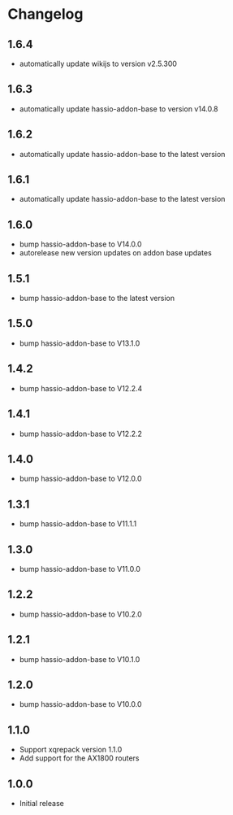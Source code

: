 # Changelog
## 1.6.4
 - automatically update wikijs to version v2.5.300


## 1.6.3
- automatically update hassio-addon-base to version v14.0.8


## 1.6.2
- automatically update hassio-addon-base to the latest version

## 1.6.1
- automatically update hassio-addon-base to the latest version

## 1.6.0
- bump hassio-addon-base to V14.0.0
- autorelease new version updates on addon base updates

## 1.5.1
- bump hassio-addon-base to the latest version

## 1.5.0
- bump hassio-addon-base to V13.1.0

## 1.4.2
- bump hassio-addon-base to V12.2.4

## 1.4.1
- bump hassio-addon-base to V12.2.2

## 1.4.0
- bump hassio-addon-base to V12.0.0

## 1.3.1
- bump hassio-addon-base to V11.1.1

## 1.3.0
- bump hassio-addon-base to V11.0.0

## 1.2.2
- bump hassio-addon-base to V10.2.0

## 1.2.1
- bump hassio-addon-base to V10.1.0

## 1.2.0
- bump hassio-addon-base to V10.0.0

## 1.1.0
- Support xqrepack version 1.1.0
- Add support for the AX1800 routers

## 1.0.0
- Initial release